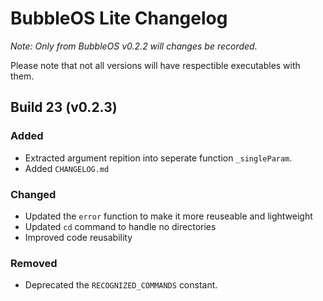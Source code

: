 # BubbleOS Lite Changelog

_Note: Only from BubbleOS v0.2.2 will changes be recorded._

Please note that not all versions will have respectible executables with them.

## Build 23 (v0.2.3)

### Added

  - Extracted argument repition into seperate function `_singleParam`.
  - Added `CHANGELOG.md`

### Changed

  - Updated the `error` function to make it more reuseable and lightweight
  - Updated `cd` command to handle no directories
  - Improved code reusability

### Removed

  - Deprecated the `RECOGNIZED_COMMANDS` constant.